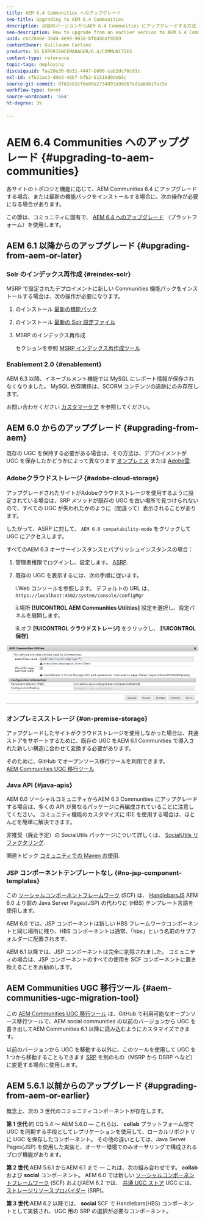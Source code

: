 ```yaml
---
title: AEM 6.4 Communities へのアップグレード
seo-title: Upgrading to AEM 6.4 Communities
description: 以前のバージョンからAEM 6.4 Communities にアップグレードする方法
seo-description: How to upgrade from an earlier version to AEM 6.4 Communities
uuid: c6c2846e-38d4-4e99-9038-bfb486afd8b9
contentOwner: Guillaume Carlino
products: SG_EXPERIENCEMANAGER/6.4/COMMUNITIES
content-type: reference
topic-tags: deploying
discoiquuid: 7aa28e36-6b31-4447-b800-cab2dc78c93c
exl-id: ef622ac3-d96d-48bf-bfb2-61516d9deb5c
source-git-commit: 0f82e82cf6e09a2734893a98d67ed1a84b1fec5e
workflow-type: tm+mt
source-wordcount: '664'
ht-degree: 3%

---
```


# AEM 6.4 Communities へのアップグレード {#upgrading-to-aem-communities}

各サイトのトポロジと機能に応じて、AEM Communities 6.4 にアップグレードする場合、または最新の機能パックをインストールする場合に、次の操作が必要になる場合があります。

この節は、コミュニティに固有で、 [AEM 6.4 へのアップグレード](../../help/sites-deploying/upgrade.md) （プラットフォーム）を使用します。

## AEM 6.1 以降からのアップグレード {#upgrading-from-aem-or-later}

### Solr のインデックス再作成 {#reindex-solr}

MSRP で設定されたデプロイメントに新しい Communities 機能パックをインストールする場合は、次の操作が必要になります。

1. のインストール [最新の機能パック](deploy-communities.md#latestfeaturepack)
2. のインストール [最新の Solr 設定ファイル](msrp.md#upgrading)
3. MSRP のインデックス再作成

   セクションを参照 [MSRP インデックス再作成ツール](msrp.md#msrp-reindex-tool)

### Enablement 2.0 {#enablement}

AEM 6.3 以降、イネーブルメント機能では MySQL にレポート情報が保存されなくなりました。 MySQL 依存関係は、SCORM コンテンツの追跡にのみ存在します。

お問い合わせください [カスタマーケア](https://helpx.adobe.com/jp/marketing-cloud/contact-support.html) を参照してください。

## AEM 6.0 からのアップグレード {#upgrading-from-aem}

既存の UGC を保持する必要がある場合は、その方法は、デプロイメントが UGC を保存したかどうかによって異なります [オンプレミス](#on-premise-storage) または [Adobe雲](#adobe-cloud-storage).

### Adobeクラウドストレージ {#adobe-cloud-storage}

アップグレードされたサイトがAdobeクラウドストレージを使用するように設定されている場合は、SRP メソッドが既存の UGC を古い場所で見つけられないので、すべての UGC が失われたかのように（間違って）表示されることがあります。

したがって、ASRP に対して、 `AEM 6.0 compatability-mode` をクリックして UGC にアクセスします。

すべてのAEM 6.3 オーサーインスタンスとパブリッシュインスタンスの場合：

1. 管理者権限でログインし、設定します。 [ASRP](asrp.md).
1. 既存の UGC を表示するには、次の手順に従います。

   i.Web コンソールを参照します。 デフォルトの URL は、
   `https://localhost:4502/system/console/configMgr`

   ii.場所 **[!UICONTROL AEM Communities Utilities]** 設定を選択し、設定パネルを展開します。

   iii.オフ **[!UICONTROL クラウドストレージ]** をクリックし、 **[!UICONTROL 保存]**.

![chlimage_1-126](assets/chlimage_1-126.png)

### オンプレミスストレージ {#on-premise-storage}

アップグレードしたサイトがクラウドストレージを使用しなかった場合は、共通ストアをサポートするために、既存の UGC をAEM 6.1 Communities で導入された新しい構造に合わせて変換する必要があります。

そのために、GitHub でオープンソース移行ツールを利用できます。\
[AEM Communities UGC 移行ツール](https://github.com/Adobe-Marketing-Cloud/communities-ugc-migration)

### Java API {#java-apis}

AEM 6.0 ソーシャルコミュニティからAEM 6.3 Communities にアップグレードする場合は、多くの API が異なるパッケージに再編成されていることに注意してください。 コミュニティ機能のカスタマイズに IDE を使用する場合は、ほとんどを簡単に解決できます。

非推奨（廃止予定）の SocialUtils パッケージについて詳しくは、 [SocialUtils リファクタリング](socialutils.md).

関連トピック [コミュニティでの Maven の使用](maven.md).

### JSP コンポーネントテンプレートなし {#no-jsp-component-templates}

この [ソーシャルコンポーネントフレームワーク](scf.md) (SCF) は、 [HandlebarsJS](https://handlebarsjs.com/) AEM 6.0 より前の Java Server Pages(JSP) の代わりに (HBS) テンプレート言語を使用します。

AEM 6.0 では、JSP コンポーネントは新しい HBS フレームワークコンポーネントと同じ場所に残り、HBS コンポーネントは通常、「hbs」という名前のサブフォルダーに配置されます。

AEM 6.1 以降では、JSP コンポーネントは完全に削除されました。 コミュニティの場合は、JSP コンポーネントのすべての使用を SCF コンポーネントに置き換えることをお勧めします。

## AEM Communities UGC 移行ツール {#aem-communities-ugc-migration-tool}

この [AEM Communities UGC 移行ツール](https://github.com/Adobe-Marketing-Cloud/communities-ugc-migration) は、GitHub で利用可能なオープンソース移行ツールで、AEM social communities の以前のバージョンから UGC を書き出してAEM Communities 6.1 以降に読み込むようにカスタマイズできます。

以前のバージョンから UGC を移動する以外に、このツールを使用して UGC を 1 つから移動することもできます [SRP](working-with-srp.md) を別のもの（MSRP から DSRP へなど）に変更する場合に使用します。

## AEM 5.6.1 以前からのアップグレード {#upgrading-from-aem-or-earlier}

概念上、次の 3 世代のコミュニティコンポーネントが存在します。

**第 1 世代**:約 CQ 5.4 ～ AEM 5.6.0 — これらは、 **collab** プラットフォーム間で UGC を同期する手段としてレプリケーションを使用して、ローカルリポジトリに UGC を保存したコンポーネント。 その他の違いとしては、Java Server Pages(JSP) を使用した実装と、オーサー環境でのみオーサリングで構成されるブログ機能があります。

**第 2 世代**:AEM 5.6.1 からAEM 6.1 まで — これは、次の組み合わせです。 **collab** および **social** コンポーネント。 AEM 6.0 では新しい [ソーシャルコンポーネントフレームワーク](scf.md) (SCF) およびAEM 6.2 では、 [共通 UGC ストア](working-with-srp.md) UGC には、 [ストレージリソースプロバイダー](srp.md) (SRP)。

**第 3 世代**:AEM 6.2 以降では、 **social** SCF で Handlebars(HBS) コンポーネントとして実装され、UGC 用の SRP の選択が必要なコンポーネント。
